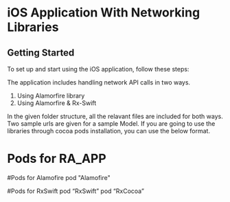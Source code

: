 # iOS Application With Networking Libraries

## Getting Started

To set up and start using the iOS application, follow these steps:

The application includes handling network API calls in two ways. 
1. Using Alamorfire library
2. Using Alamorfire & Rx-Swift

In the given folder structure, all the relavant files are included for both ways. Two sample urls are given for a sample Model. If you are going to use the libraries through cocoa pods installation, you can use the below format. 

 # Pods for RA_APP
  #Pods for Alamofire
  pod "Alamofire"
  
  #Pods for RxSwift
  pod “RxSwift”
  pod “RxCocoa”


 



